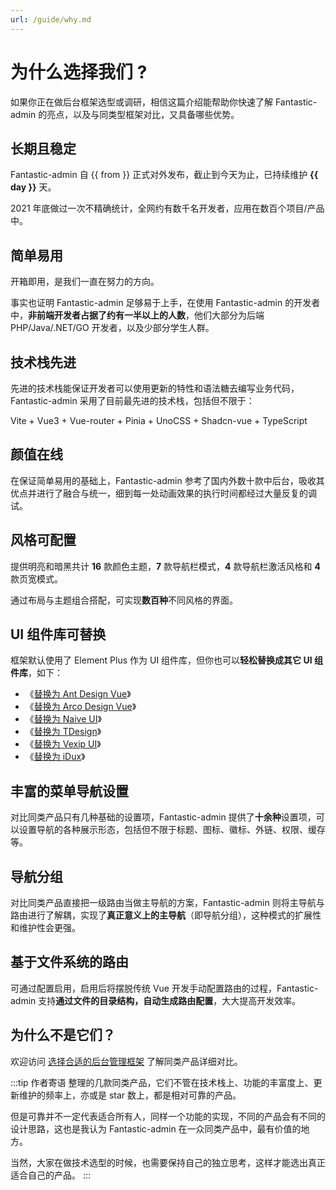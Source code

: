 ```yaml
---
url: /guide/why.md
---
```

# 为什么选择我们 ?

如果你正在做后台框架选型或调研，相信这篇介绍能帮助你快速了解 Fantastic-admin 的亮点，以及与同类型框架对比，又具备哪些优势。

## 长期且稳定

Fantastic-admin 自 {{ from }} 正式对外发布，截止到今天为止，已持续维护 **{{ day }}** 天。

2021 年底做过一次不精确统计，全网约有数千名开发者，应用在数百个项目/产品中。

## 简单易用

开箱即用，是我们一直在努力的方向。

事实也证明 Fantastic-admin 足够易于上手，在使用 Fantastic-admin 的开发者中，**非前端开发者占据了约有一半以上的人数**，他们大部分为后端 PHP/Java/.NET/GO 开发者，以及少部分学生人群。

## 技术栈先进

先进的技术栈能保证开发者可以使用更新的特性和语法糖去编写业务代码，Fantastic-admin 采用了目前最先进的技术栈，包括但不限于：

Vite + Vue3 + Vue-router + Pinia + UnoCSS + Shadcn-vue + TypeScript

## 颜值在线

在保证简单易用的基础上，Fantastic-admin 参考了国内外数十款中后台，吸收其优点并进行了融合与统一，细到每一处动画效果的执行时间都经过大量反复的调试。

## 风格可配置

提供明亮和暗黑共计 **16** 款颜色主题，**7** 款导航栏模式，**4** 款导航栏激活风格和 **4** 款页宽模式。

通过布局与主题组合搭配，可实现**数百种**不同风格的界面。

## UI 组件库可替换

框架默认使用了 Element Plus 作为 UI 组件库，但你也可以**轻松替换成其它 UI 组件库**，如下：

* 《[替换为 Ant Design Vue](/guide/replace-to-antd)》
* 《[替换为 Arco Design Vue](/guide/replace-to-arco)》
* 《[替换为 Naive UI](/guide/replace-to-naive)》
* 《[替换为 TDesign](/guide/replace-to-tdesign)》
* 《[替换为 Vexip UI](/guide/replace-to-vexip)》
* 《[替换为 iDux](/guide/replace-to-idux)》

## 丰富的菜单导航设置

对比同类产品只有几种基础的设置项，Fantastic-admin 提供了**十余种**设置项，可以设置导航的各种展示形态，包括但不限于标题、图标、徽标、外链、权限、缓存等。

## 导航分组

对比同类产品直接把一级路由当做主导航的方案，Fantastic-admin 则将主导航与路由进行了解耦，实现了**真正意义上的主导航**（即导航分组），这种模式的扩展性和维护性会更强。

## 基于文件系统的路由

可通过配置启用，启用后将摆脱传统 Vue 开发手动配置路由的过程，Fantastic-admin 支持**通过文件的目录结构，自动生成路由配置**，大大提高开发效率。

## 为什么不是它们？

欢迎访问 [选择合适的后台管理框架](https://hurui.me/pick-the-right-admin/) 了解同类产品详细对比。

:::tip 作者寄语
整理的几款同类产品，它们不管在技术栈上、功能的丰富度上、更新维护的频率上，亦或是 star 数上，都是相对可靠的产品。

但是可靠并不一定代表适合所有人，同样一个功能的实现，不同的产品会有不同的设计思路，这也是我认为 Fantastic-admin 在一众同类产品中，最有价值的地方。

当然，大家在做技术选型的时候，也需要保持自己的独立思考，这样才能选出真正适合自己的产品。
:::
